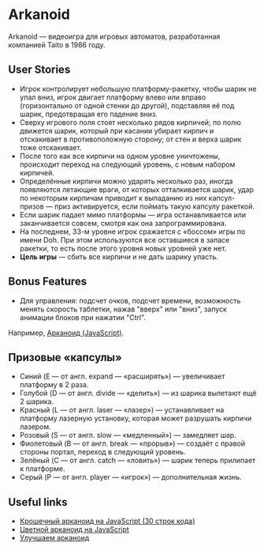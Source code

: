# Arkanoid

Arkanoid — видеоигра для игровых автоматов, разработанная компанией Taito в 1986 году. 

## User Stories

- Игрок контролирует небольшую платформу-ракетку, чтобы шарик не упал вниз, игрок двигает платформу влево или вправо (горизонтально от одной стенки до другой), подставляя её под шарик, предотвращая его падение вниз.
- Cверху игрового поля стоят несколько рядов кирпичей; по полю движется шарик, который при касании убирает кирпич и отскакивает в противоположную сторону;
от стен и верха шарик тоже отскакивает.
- После того как все кирпичи на одном уровне уничтожены, происходит переход на следующий уровень, с новым набором кирпичей. 
- Определённые кирпичи можно ударять несколько раз, иногда появляются летающие враги, от которых отталкивается шарик, удар по некоторым кирпичам приводит к выпаданию из них капсул-призов — приз активируется, если поймать такую капсулу ракеткой.
- Если шарик падает мимо платформы — игра останавливается или заканчивается совсем, смотря как она запрограммирована. 
- На последнем, 33-м уровне игрок сражается с «боссом» игры по имени Doh. При этом используются все оставшиеся в запасе ракетки, то есть после этого уровня новых уровней уже нет.
- **Цель игры** — сбить все кирпичи и не дать шарику упасть.

## Bonus Features

- Для управления: подсчет очков, подсчет времени, возможность менять скорость таблетки, нажав "вверх" или "вниз", запуск анимации блоков при нажатии "Ctrl".

Например, [Арканоид (JavaScript)](http://tm.spbstu.ru/%D0%90%D1%80%D0%BA%D0%B0%D0%BD%D0%BE%D0%B8%D0%B4_(JavaScript)).

## Призовые «капсулы»

- Синий (E — от англ. expand — «расширять») — увеличивает платформу в 2 раза.
- Голубой (D — от англ. divide — «делить») — из шарика вылетают ещё 2 шарика.
- Красный (L — от англ. laser — «лазер») — устанавливает на платформу лазерную установку, которая может разрушать кирпичи лазером.
- Розовый (S — от англ. slow — «медленный») — замедляет шар.
- Фиолетовый (B — от англ. break — «прорыв») — создаёт с правой стороны портал, переход в следующий уровень.
- Зелёный (C — от англ. catch — «ловить») — шарик теперь прилипает к платформе.
- Серый (P — от англ. player — «игрок») — дополнительная жизнь.

## Useful links

- [Крошечный арканоид на JavaScript (30 строк кода)](https://habr.com/ru/post/202530/)
- [Цветной арканоид на JavaScript](https://thecode.media/arcanoid/)
- [Улучшаем арканоид](https://thecode.media/ark/)
